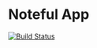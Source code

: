 Noteful App
============================
[![Build Status](https://travis-ci.org/thinkful-ei21/Jonathan-noteful-app-v3.svg?branch=master)](https://travis-ci.org/thinkful-ei21/Jonathan-noteful-app-v3)